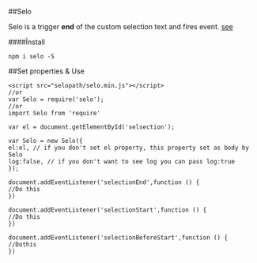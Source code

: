 
##Selo 


Selo is a trigger **end** of the custom selection text and fires event. [see](https://developer.mozilla.org/en-US/docs/Web/Events/selectionchange) 

####İnstall

```npm i selo -S```

##Set properties & Use


```
<script src="selopath/selo.min.js"></script>
//or
var Selo = require('selo');
//or
import Selo from 'require'

var el = document.getElementById('selsection');

var Selo = new Selo({
el:el, // if you don't set el property, this property set as body by Selo
log:false, // if you don't want to see log you can pass log:true
});

document.addEventListener('selectionEnd',function () {
//Do this
})

document.addEventListener('selectionStart',function () {
//Do this
})

document.addEventListener('selectionBeforeStart',function () {
//Dothis
})
```

